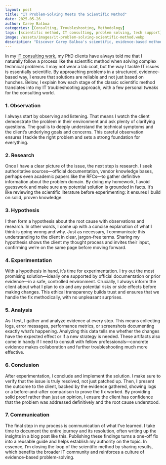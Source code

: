 ```yaml
---
layout: post
title: "IT Problem-Solving Meets the Scientific Method"
date: 2025-05-26
author: Carey Balboa
categories: [Consulting, Troubleshooting, Methodology]
tags: [scientific method, IT consulting, problem solving, tech support]
image: /assets/images/it-problem-solving-scientific-method.webp
description: "Discover Carey Balboa's scientific, evidence-based method for IT consulting and complex problem-solving, ensuring reliable and effective tech solutions."
---
```


In my [IT consulting work](/services.html), my PhD clients have always told me that I naturally follow a process like the scientific method when solving complex technical problems. I may not wear a lab coat, but the way I tackle IT issues is essentially scientific. By approaching problems in a structured, evidence-based way, I ensure that solutions are reliable and not just based on hunches. Below, I explain how each stage of the classic scientific method translates into my IT troubleshooting approach, with a few personal tweaks for the consulting world.

### 1. Observation

I always start by observing and listening. That means I watch the client demonstrate the problem in their environment and ask plenty of clarifying questions. The goal is to deeply understand the technical symptoms and the client’s underlying goals and concerns. This careful observation ensures I tackle the right problem and sets a strong foundation for everything.

### 2. Research

Once I have a clear picture of the issue, the next step is research. I seek authoritative sources—official documentation, vendor knowledge bases, perhaps even academic papers like the RFCs—to gather definitive information about the problem domain. By doing my homework, I avoid guesswork and make sure any potential solution is grounded in facts. It’s like reviewing the scientific literature before experimenting: it ensures I build on solid, proven knowledge.

### 3. Hypothesis

I then form a hypothesis about the root cause with observations and research. In other words, I come up with a concise explanation of what I think is going wrong and why. Just as necessary, I communicate this understanding to the client in clear, jargon-free terms. Sharing my hypothesis shows the client my thought process and invites their input, confirming we’re on the same page before moving forward.

### 4. Experimentation

With a hypothesis in hand, it’s time for experimentation. I try out the most promising solution—ideally one supported by official documentation or prior evidence—in a safe, controlled environment. Crucially, I always inform the client about what I plan to do and any potential risks or side effects before making changes. This ethical transparency builds trust and ensures that we handle the fix methodically, with no unpleasant surprises.

### 5. Analysis

As I test, I gather and analyze evidence at every step. This means collecting logs, error messages, performance metrics, or screenshots documenting exactly what’s happening. Analyzing this data tells me whether the changes have the expected effect or if a new strategy is needed. These artifacts also come in handy if I need to consult with fellow professionals—concrete evidence makes collaboration and further troubleshooting much more effective.

### 6. Conclusion

After experimentation, I conclude and implement the solution. I make sure to verify that the issue is truly resolved, not just patched up. Then, I present the outcome to the client, backed by the evidence gathered, showing logs or a before-and-after comparison to prove the fix worked. By providing solid proof rather than just an opinion, I ensure the client has confidence that the problem was addressed definitively and the root cause understood.

### 7. Communication

The final step in my process is communication of what I’ve learned. I take time to document the entire journey and its resolution, often writing up the insights in a blog post like this. Publishing these findings turns a one-off fix into a reusable guide and helps establish my authority on the topic. In essence, I’m closing the loop of the scientific method by sharing results, which benefits the broader IT community and reinforces a culture of evidence-based problem-solving.
